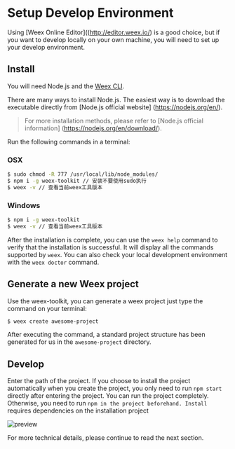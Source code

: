 # Setup Develop Environment

Using [Weex Online Editor]((http://editor.weex.io/) is a good choice, but if you want to develop locally on your own machine, you will need to set up your develop environment.

## Install

You will need Node.js and the [Weex CLI](https://github.com/weexteam/weex-toolkit).

There are many ways to install Node.js. The easiest way is to download the executable directly from [Node.js official website] (https://nodejs.org/en/).

> For more installation methods, please refer to [Node.js official information] (https://nodejs.org/en/download/).

Run the following commands in a terminal:

### OSX
```bash
$ sudo chmod -R 777 /usr/local/lib/node_modules/
$ npm i -g weex-toolkit // 安装不要使用sudo执行
$ weex -v // 查看当前weex工具版本
```
### Windows
```bash
$ npm i -g weex-toolkit 
$ weex -v // 查看当前weex工具版本
```

After the installation is complete, you can use the `weex help` command to verify that the installation is successful. It will display all the commands supported by `weex`. You can also check your local development environment with the `weex doctor` command.

## Generate a new Weex project

Use the weex-toolkit, you can generate a weex project just type the command on your terminal:

```bash
$ weex create awesome-project
```

After executing the command, a standard project structure has been generated for us in the `awesome-project` directory.

## Develop

Enter the path of the project. If you choose to install the project automatically when you create the project, you only need to run `npm start` directly after entering the project. You can run the project completely. Otherwise, you need to run `npm in the project beforehand. Install` requires dependencies on the installation project

![preview](https://img.alicdn.com/tfs/TB1rAcoI9zqK1RjSZPxXXc4tVXa-2384-1488.png)

For more technical details, please continue to read the next section.
